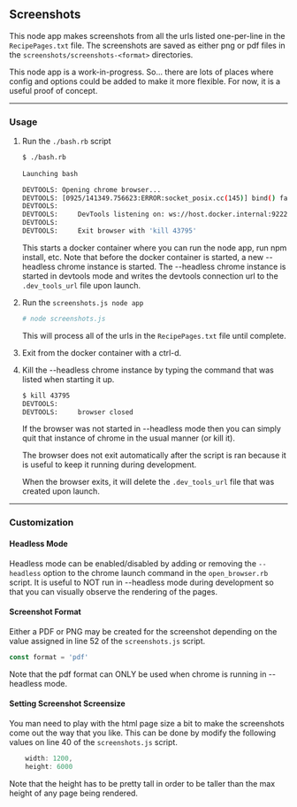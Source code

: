 ## Screenshots

This node app makes screenshots from all the urls listed one-per-line in the `RecipePages.txt` file.  The screenshots are saved as either png or pdf files in the `screenshots/screenshots-<format>` directories.

This node app is a work-in-progress.  So... there are lots of places where config and options could be added to make it more flexible.  For now, it is a useful proof of concept.

---

### Usage

1. Run the `./bash.rb` script

   ```bash
   $ ./bash.rb
     
   Launching bash
   
   DEVTOOLS: Opening chrome browser...
   DEVTOOLS: [0925/141349.756623:ERROR:socket_posix.cc(145)] bind() failed: Address already in use (48)
   DEVTOOLS:
   DEVTOOLS:     DevTools listening on: ws://host.docker.internal:9222/devtools/browser/2853d4ed-9cbd-4e5b-b4ac-a59c3336a6a5
   DEVTOOLS:
   DEVTOOLS:     Exit browser with 'kill 43795'
   ```

   This starts a docker container where you can run the node app, run npm install, etc.  Note that before the docker container is started, a new --headless chrome instance is started.  The --headless chrome instance is started in devtools mode and writes the devtools connection url to the `.dev_tools_url` file upon launch.
2. Run the `screenshots.js node app`

   ```bash
   # node screenshots.js
   ```

   This will process all of the urls in the `RecipePages.txt` file until complete.

3. Exit from the docker container with a ctrl-d.

4. Kill the --headless chrome instance by typing the command that was listed when starting it up.

   ```bash
   $ kill 43795
   DEVTOOLS:
   DEVTOOLS:     browser closed
   ```

   If the browser was not started in --headless mode then you can simply quit that instance of chrome in the usual manner (or kill it).
   
   The browser does not exit automatically after the script is ran because it is useful to keep it running during development.
   
   When the browser exits, it will delete the `.dev_tools_url` file that was created upon launch.
---

### Customization

#### Headless Mode

Headless mode can be enabled/disabled by adding or removing the `--headless` option to the chrome launch command in the `open_browser.rb` script.  It is useful to NOT run in --headless mode during development so that you can visually observe the rendering of the pages.

#### Screenshot Format

Either a PDF or PNG may be created for the screenshot depending on the value assigned in line 52 of the `screenshots.js` script.

```javascript
const format = 'pdf'
```

   Note that the pdf format can ONLY be used when chrome is running in --headless mode.

#### Setting Screenshot Screensize

You man need to play with the html page size a bit to make the screenshots come out the way that you like.  This can be done by modify the following values on line 40 of the `screenshots.js` script.

```javascript
    width: 1200,
    height: 6000
```

   Note that the height has to be pretty tall in order to be taller than the max height of any page being rendered.
